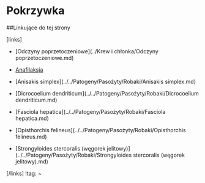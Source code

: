 # Pokrzywka





##Linkujące do tej strony

[links]

- [Odczyny poprzetoczeniowe](../Krew i chłonka/Odczyny poprzetoczeniowe.md)

- [Anafilaksja](./Anafilaksja.md)

- [Anisakis simplex](../../Patogeny/Pasożyty/Robaki/Anisakis simplex.md)

- [Dicrocoelium dendriticum](../../Patogeny/Pasożyty/Robaki/Dicrocoelium dendriticum.md)

- [Fasciola hepatica](../../Patogeny/Pasożyty/Robaki/Fasciola hepatica.md)

- [Opisthorchis felineus](../../Patogeny/Pasożyty/Robaki/Opisthorchis felineus.md)

- [Strongyloides stercoralis (węgorek jelitowy)](../../Patogeny/Pasożyty/Robaki/Strongyloides stercoralis (węgorek jelitowy).md)


[/links]
!tag:
~

